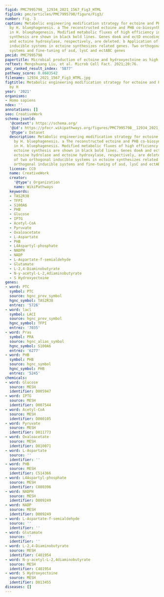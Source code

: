 ```yaml
---
figid: PMC7995798__12934_2021_1567_Fig3_HTML
figlink: pmc/articles/PMC7995798/figure/Fig3/
number: Fig. 3
caption: Metabolic engineering modification strategy for ectoine and PHB co-production
  by H. bluephagenesis. a The reconstructed ectoine and PHB co-biosynthetic pathway
  in H. bluephagenesis. Modified metabolic fluxes of high efficiency involved in ectoine
  synthesis are shown in black bold lines. Genes doeA and ectD encoding ectoine hydrolase
  and ectoine hydroxylase, respectively, are deleted. b Application of two orthogonal
  inducible systems in ectoine synthesizes related genes. Two orthogonal inducible
  systems and fine-tuning of asd, lysC and ectABC genes
pmcid: PMC7995798
papertitle: Microbial production of ectoine and hydroxyectoine as high-value chemicals.
reftext: Mengshuang Liu, et al. Microb Cell Fact. 2021;20:76.
pmc_ranked_result_index: '5877'
pathway_score: 0.8603542
filename: 12934_2021_1567_Fig3_HTML.jpg
figtitle: Metabolic engineering modification strategy for ectoine and PHB co-production
  by H
year: '2021'
organisms:
- Homo sapiens
ndex: ''
annotations: []
seo: CreativeWork
schema-jsonld:
  '@context': https://schema.org/
  '@id': https://pfocr.wikipathways.org/figures/PMC7995798__12934_2021_1567_Fig3_HTML.html
  '@type': Dataset
  description: Metabolic engineering modification strategy for ectoine and PHB co-production
    by H. bluephagenesis. a The reconstructed ectoine and PHB co-biosynthetic pathway
    in H. bluephagenesis. Modified metabolic fluxes of high efficiency involved in
    ectoine synthesis are shown in black bold lines. Genes doeA and ectD encoding
    ectoine hydrolase and ectoine hydroxylase, respectively, are deleted. b Application
    of two orthogonal inducible systems in ectoine synthesizes related genes. Two
    orthogonal inducible systems and fine-tuning of asd, lysC and ectABC genes
  license: CC0
  name: CreativeWork
  creator:
    '@type': Organization
    name: WikiPathways
  keywords:
  - TAS2R38
  - TFPI
  - S100A6
  - PHB
  - Glucose
  - IPTG
  - Acetyl-CoA
  - Pyruvate
  - Oxaloacetate
  - L-Aspartate
  - PHB
  - L4Aspartyl-phosphate
  - NADPH
  - NADP
  - L-Aspartate-f-semialdehyde
  - Glutamate
  - L-2,4-Diaminobutyrate
  - N-y-acetyl-L-2,4diaminobutyrate
  - S Hydroxyectoine
genes:
- word: PTC
  symbol: PTC
  source: hgnc_prev_symbol
  hgnc_symbol: TAS2R38
  entrez: '5726'
- word: lacl
  symbol: LACI
  source: hgnc_prev_symbol
  hgnc_symbol: TFPI
  entrez: '7035'
- word: Pras
  symbol: PRA
  source: hgnc_alias_symbol
  hgnc_symbol: S100A6
  entrez: '6277'
- word: PHB
  symbol: PHB
  source: hgnc_symbol
  hgnc_symbol: PHB
  entrez: '5245'
chemicals:
- word: Glucose
  source: MESH
  identifier: D005947
- word: IPTG
  source: MESH
  identifier: D007544
- word: Acetyl-CoA
  source: MESH
  identifier: D000105
- word: Pyruvate
  source: MESH
  identifier: D011773
- word: Oxaloacetate
  source: MESH
  identifier: D010071
- word: L-Aspartate
  source: ''
  identifier: ''
- word: PHB
  source: MESH
  identifier: C514366
- word: L4Aspartyl-phosphate
  source: MESH
  identifier: C080396
- word: NADPH
  source: MESH
  identifier: D009249
- word: NADP
  source: MESH
  identifier: D009249
- word: L-Aspartate-f-semialdehyde
  source: ''
  identifier: ''
- word: Glutamate
  source: ''
  identifier: ''
- word: L-2,4-Diaminobutyrate
  source: MESH
  identifier: C401954
- word: N-y-acetyl-L-2,4diaminobutyrate
  source: MESH
  identifier: C401954
- word: S Hydroxyectoine
  source: MESH
  identifier: D013455
diseases: []
---
```

